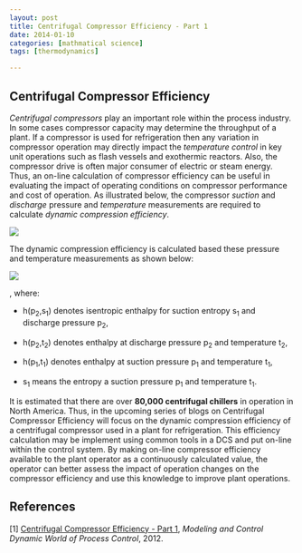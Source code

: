 ```yaml
---
layout: post
title: Centrifugal Compressor Efficiency - Part 1
date: 2014-01-10
categories: [mathmatical science]
tags: [thermodynamics]

---
```


<script type="text/javascript"  src="http://cdn.mathjax.org/mathjax/latest/MathJax.js?config=TeX-AMS-MML_HTMLorMML"></script>

Centrifugal Compressor Efficiency
--


*Centrifugal compressors* play an important role within the process industry. In some cases compressor capacity may determine the throughput of a plant. If a compressor is used for refrigeration then any variation in compressor operation may directly impact the *temperature control* in key unit operations such as flash vessels and exothermic reactors. Also, the compressor drive is often major consumer of electric or steam energy. Thus, an on-line calculation of compressor efficiency can be useful in evaluating the impact of operating conditions on compressor performance and cost of operation. As illustrated below, the compressor *suction* and *discharge* pressure and *temperature* measurements are required to calculate *dynamic compression efficiency*.

![](http://sungsoo.github.com/images/measurements-efficiency.jpg)

The dynamic compression efficiency is calculated based these pressure and temperature measurements as shown below:

![](http://sungsoo.github.com/images/eqn.png)

, where:

* h(p<sub>2</sub>,s<sub>1</sub>) denotes isentropic enthalpy for suction entropy s<sub>1</sub> and discharge pressure p<sub>2</sub>,

* h(p<sub>2</sub>,t<sub>2</sub>) denotes enthalpy at discharge pressure p<sub>2</sub> and temperature t<sub>2</sub>,

* h(p<sub>1</sub>,t<sub>1</sub>) denotes enthalpy at suction pressure p<sub>1</sub> and temperature t<sub>1</sub>, 


* s<sub>1</sub> means the entropy a suction pressure p<sub>1</sub> and temperature t<sub>1</sub>.

It is estimated that there are over **80,000 centrifugal chillers** in operation in North America. Thus, in the upcoming series of blogs on Centrifugal Compressor Efficiency will focus on the dynamic compression efficiency of a centrifugal compressor used in a plant for refrigeration. This efficiency calculation may be implement using common tools in a DCS and put on-line within the control system. By making on-line compressor efficiency available to the plant operator as a continuously calculated value, the operator can better assess the impact of operation changes on the compressor efficiency and use this knowledge to improve plant operations.


References
--

[1] [Centrifugal Compressor Efficiency - Part 1](http://modelingandcontrol.com/2012/01/centrifugal-compressor-efficiency-–-part-1/), *Modeling and Control Dynamic World of Process Control*, 2012.